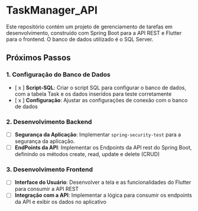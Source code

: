 # TaskManager_API
Este repositório contém um projeto de gerenciamento de tarefas em desenvolvimento, construído com Spring Boot para a API REST e Flutter para o frontend. O banco de dados utilizado é o SQL Server.

## Próximos Passos

### 1. **Configuração do Banco de Dados**

- [ x ] **Script-SQL**: Criar o script SQL para configurar o banco de dados, com a tabela Task e os dados inseridos para teste corretamente
- [ x ] **Configuração**: Ajustar as configurações de conexão com o banco de dados

### 2. **Desenvolvimento Backend**

- [ ] **Segurança da Aplicação**: Implementar `spring-security-test` para a segurança da aplicação.
- [ ] **EndPoints da API**: Implementar os Endpoints da API rest do Spring Boot, definindo os métodos create, read, update e delete (CRUD)

### 3. **Desenvolvimento Frontend**

- [ ] **Interface do Usuário**: Desenvolver a tela e as funcionalidades do Flutter para consumir a API REST
- [ ] **Integração com a API**: Implementar a lógica para consumir os endpoints da API e exibir os dados no aplicativo
